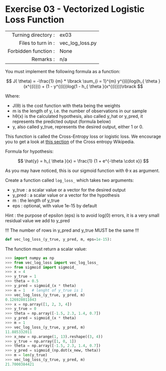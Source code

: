 # Exercise 03 - Vectorized Logistic Loss Function

|                         |                         |
| -----------------------:| ----------------------- |
|   Turning directory :   |  ex03                   |
|   Files to turn in :    |  vec_log_loss.py        |
|   Forbidden function :  |  None                   |
|   Remarks :             |  n/a                    |

You must implement the following formula as a function:  

$$
J( \theta) = -\frac{1} {m} * \lbrack \sum_{i = 1}^{m} y^{(i)}log(h_{ \theta }(x^{(i)})) + (1 - y^{(i)})log(1 - h_{ \theta }(x^{(i)}))\rbrack
$$

Where:  
- J(θ) is the cost function with theta being the weights
- m is the length of y, i.e. the number of observations in our sample
- hθ(x) is the calculated hypothesis, also called y_hat or y_pred, it represents the predicted output (formula below)
- y, also called y_true, represents the desired output, either 1 or 0.


This function is called the Cross-Entropy loss or logistic loss.
We encourage you to get a look at
[this section](https://en.wikipedia.org/wiki/Cross_entropy#Cross-entropy_error_function_and_logistic_regression)
of the Cross entropy Wikipedia.

Formula for hypothesis:

$$
\hat{y} = h_{ \theta }(x) = \frac{1} {1 + e^{-\theta \cdot x}}
$$

As you may have noticed, this is our sigmoid function with θ·x as argument.

Create a function called `log_loss_` which takes two arguments: 
  - y_true : a scalar value or a vector for the desired output
  - y_pred : a scalar value or a vector for the hypothesis
  - m : the length of y_true
  - eps : optional, with value 1e-15 by default
  
Hint : the purpose of epsilon (eps) is to avoid log(0) errors, it is a very small residual value we add to y_pred

!!! The number of rows in y_pred and y_true MUST be the same !!!
```python
def vec_log_loss_(y_true, y_pred, m, eps=1e-15):
```

The function must return a scalar value:

```python
>>> import numpy as np
>>> from vec_log_loss import vec_log_loss_
>>> from sigmoid import sigmoid_
>>> x = 4
>>> y_true = 1
>>> theta = 0.5
>>> y_pred = sigmoid_(x * theta)
>>> m = 1   # lenght of y_true is 1
>>> vec_log_loss_(y_true, y_pred, m)
0.126928011043
>>> x = np.array([1, 2, 3, 4])
>>> y_true = 0
>>> theta = np.array([-1.5, 2.3, 1.4, 0.7])
>>> y_pred = sigmoid_(x * theta)
>>> m = 1
>>> vec_log_loss_(y_true, y_pred, m)
11.885332011
>>> x_new = np.arange(1, 13).reshape((3, 4))
>>> y_true = np.array([1, 0, 1])
>>> theta = np.array([-1.5, 2.3, 1.4, 0.7])
>>> y_pred = sigmoid_(np.dot(x_new, theta))
>>> m = len(y_true)
>>> vec_log_loss_(y_true, y_pred, m)
21.7000384421
```
